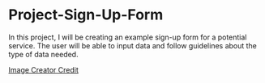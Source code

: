 <h1> Project-Sign-Up-Form </h1>

In this project, I will be creating an example sign-up form for a potential service. The user will be able to input data and follow guidelines about the type of data needed. 

<a href="https://unsplash.com/@rikonavt">Image Creator Credit</a>

